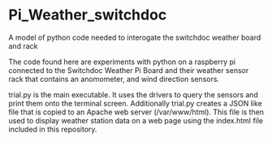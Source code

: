 # Pi_Weather_switchdoc
A model of python code needed to interogate the switchdoc weather board and rack

The code found here are experiments with python on a raspberry pi connected to the Switchdoc Weather Pi Board and their
weather sensor rack that contains an anomometer, and wind direction sensors.

trial.py is the main executable. It uses the drivers to query the sensors and print them onto the terminal screen.
Additionally trial.py creates a JSON like file that is copied to an Apache web server (/var/www/html). 
This file is then used to display weather station data on a web page using the index.html file included in this repository.
